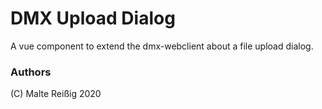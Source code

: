 
# DMX Upload Dialog

A vue component to extend the dmx-webclient about a file upload dialog.

### Authors

(C) Malte Reißig 2020
